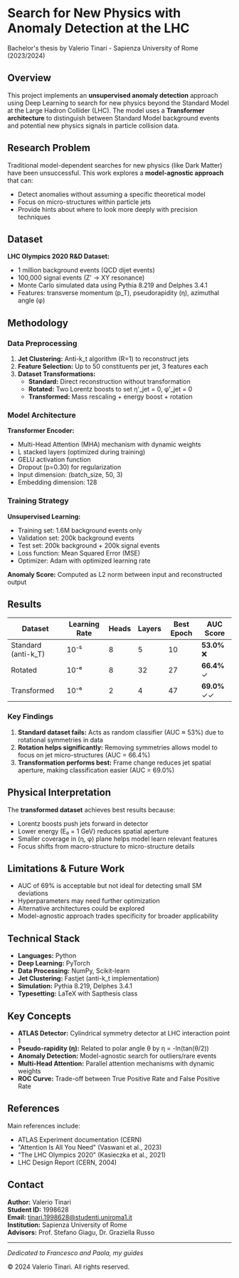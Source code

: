 # Search for New Physics with Anomaly Detection at the LHC

Bachelor's thesis by Valerio Tinari - Sapienza University of Rome (2023/2024)

## Overview

This project implements an **unsupervised anomaly detection** approach using Deep Learning to search for new physics beyond the Standard Model at the Large Hadron Collider (LHC). The model uses a **Transformer architecture** to distinguish between Standard Model background events and potential new physics signals in particle collision data.

## Research Problem

Traditional model-dependent searches for new physics (like Dark Matter) have been unsuccessful. This work explores a **model-agnostic approach** that can:
- Detect anomalies without assuming a specific theoretical model
- Focus on micro-structures within particle jets
- Provide hints about where to look more deeply with precision techniques

## Dataset

**LHC Olympics 2020 R&D Dataset:**
- 1 million background events (QCD dijet events)
- 100,000 signal events (Z' → XY resonance)
- Monte Carlo simulated data using Pythia 8.219 and Delphes 3.4.1
- Features: transverse momentum (p_T), pseudorapidity (η), azimuthal angle (φ)

## Methodology

### Data Preprocessing
1. **Jet Clustering:** Anti-k_t algorithm (R=1) to reconstruct jets
2. **Feature Selection:** Up to 50 constituents per jet, 3 features each
3. **Dataset Transformations:**
   - **Standard:** Direct reconstruction without transformation
   - **Rotated:** Two Lorentz boosts to set η'_jet = 0, φ'_jet = 0
   - **Transformed:** Mass rescaling + energy boost + rotation

### Model Architecture

**Transformer Encoder:**
- Multi-Head Attention (MHA) mechanism with dynamic weights
- L stacked layers (optimized during training)
- GELU activation function
- Dropout (p=0.30) for regularization
- Input dimension: (batch_size, 50, 3)
- Embedding dimension: 128

### Training Strategy

**Unsupervised Learning:**
- Training set: 1.6M background events only
- Validation set: 200k background events
- Test set: 200k background + 200k signal events
- Loss function: Mean Squared Error (MSE)
- Optimizer: Adam with optimized learning rate

**Anomaly Score:** Computed as L2 norm between input and reconstructed output

## Results

| Dataset | Learning Rate | Heads | Layers | Best Epoch | AUC Score |
|---------|---------------|-------|--------|------------|-----------|
| Standard (anti-k_T) | 10⁻⁵ | 8 | 5 | 10 | **53.0%** ❌ |
| Rotated | 10⁻⁶ | 8 | 32 | 27 | **66.4%** ✓ |
| Transformed | 10⁻⁶ | 2 | 4 | 47 | **69.0%** ✓✓ |

### Key Findings

1. **Standard dataset fails:** Acts as random classifier (AUC ≈ 53%) due to rotational symmetries in data
2. **Rotation helps significantly:** Removing symmetries allows model to focus on jet micro-structures (AUC = 66.4%)
3. **Transformation performs best:** Frame change reduces jet spatial aperture, making classification easier (AUC = 69.0%)

## Physical Interpretation

The **transformed dataset** achieves best results because:
- Lorentz boosts push jets forward in detector
- Lower energy (E₀ = 1 GeV) reduces spatial aperture
- Smaller coverage in (η, φ) plane helps model learn relevant features
- Focus shifts from macro-structure to micro-structure details

## Limitations & Future Work

- AUC of 69% is acceptable but not ideal for detecting small SM deviations
- Hyperparameters may need further optimization
- Alternative architectures could be explored
- Model-agnostic approach trades specificity for broader applicability

## Technical Stack

- **Languages:** Python
- **Deep Learning:** PyTorch
- **Data Processing:** NumPy, Scikit-learn
- **Jet Clustering:** Fastjet (anti-k_t implementation)
- **Simulation:** Pythia 8.219, Delphes 3.4.1
- **Typesetting:** LaTeX with Sapthesis class

## Key Concepts

- **ATLAS Detector:** Cylindrical symmetry detector at LHC interaction point 1
- **Pseudo-rapidity (η):** Related to polar angle θ by η = -ln(tan(θ/2))
- **Anomaly Detection:** Model-agnostic search for outliers/rare events
- **Multi-Head Attention:** Parallel attention mechanisms with dynamic weights
- **ROC Curve:** Trade-off between True Positive Rate and False Positive Rate

## References

Main references include:
- ATLAS Experiment documentation (CERN)
- "Attention Is All You Need" (Vaswani et al., 2023)
- "The LHC Olympics 2020" (Kasieczka et al., 2021)
- LHC Design Report (CERN, 2004)

## Contact

**Author:** Valerio Tinari  
**Student ID:** 1998628  
**Email:** tinari.1998628@studenti.uniroma1.it  
**Institution:** Sapienza University of Rome  
**Advisors:** Prof. Stefano Giagu, Dr. Graziella Russo

---

*Dedicated to Francesco and Paola, my guides*

© 2024 Valerio Tinari. All rights reserved.
